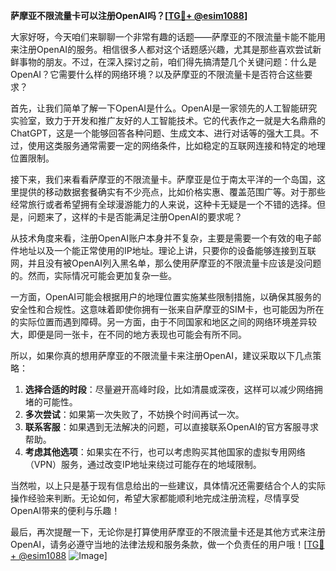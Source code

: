 **萨摩亚不限流量卡可以注册OpenAI吗？[[TG💪+ @esim1088](https://t.me/s/esim1088)]**

大家好呀，今天咱们来聊聊一个非常有趣的话题——萨摩亚的不限流量卡能不能用来注册OpenAI的服务。相信很多人都对这个话题感兴趣，尤其是那些喜欢尝试新鲜事物的朋友。不过，在深入探讨之前，咱们得先搞清楚几个关键问题：什么是OpenAI？它需要什么样的网络环境？以及萨摩亚的不限流量卡是否符合这些要求？

首先，让我们简单了解一下OpenAI是什么。OpenAI是一家领先的人工智能研究实验室，致力于开发和推广友好的人工智能技术。它的代表作之一就是大名鼎鼎的ChatGPT，这是一个能够回答各种问题、生成文本、进行对话等的强大工具。不过，使用这类服务通常需要一定的网络条件，比如稳定的互联网连接和特定的地理位置限制。

接下来，我们来看看萨摩亚的不限流量卡。萨摩亚是位于南太平洋的一个岛国，这里提供的移动数据套餐确实有不少亮点，比如价格实惠、覆盖范围广等。对于那些经常旅行或者希望拥有全球漫游能力的人来说，这种卡无疑是一个不错的选择。但是，问题来了，这样的卡是否能满足注册OpenAI的要求呢？

从技术角度来看，注册OpenAI账户本身并不复杂，主要是需要一个有效的电子邮件地址以及一个能正常使用的IP地址。理论上讲，只要你的设备能够连接到互联网，并且没有被OpenAI列入黑名单，那么使用萨摩亚的不限流量卡应该是没问题的。然而，实际情况可能会更加复杂一些。

一方面，OpenAI可能会根据用户的地理位置实施某些限制措施，以确保其服务的安全性和合规性。这意味着即使你拥有一张来自萨摩亚的SIM卡，也可能因为所在的实际位置而遇到障碍。另一方面，由于不同国家和地区之间的网络环境差异较大，即便是同一张卡，在不同的地方表现也可能会有所不同。

所以，如果你真的想用萨摩亚的不限流量卡来注册OpenAI，建议采取以下几点策略：

1. **选择合适的时段**：尽量避开高峰时段，比如清晨或深夜，这样可以减少网络拥堵的可能性。
2. **多次尝试**：如果第一次失败了，不妨换个时间再试一次。
3. **联系客服**：如果遇到无法解决的问题，可以直接联系OpenAI的官方客服寻求帮助。
4. **考虑其他选项**：如果实在不行，也可以考虑购买其他国家的虚拟专用网络（VPN）服务，通过改变IP地址来绕过可能存在的地域限制。

当然啦，以上只是基于现有信息给出的一些建议，具体情况还需要结合个人的实际操作经验来判断。无论如何，希望大家都能顺利地完成注册流程，尽情享受OpenAI带来的便利与乐趣！

最后，再次提醒一下，无论你是打算使用萨摩亚的不限流量卡还是其他方式来注册OpenAI，请务必遵守当地的法律法规和服务条款，做一个负责任的用户哦！[[TG💪+ @esim1088](https://t.me/s/esim1088) ![Image](https://i.postimg.cc/4NQfJmqS/Snipaste-2025-05-13-00-14-12.png)]